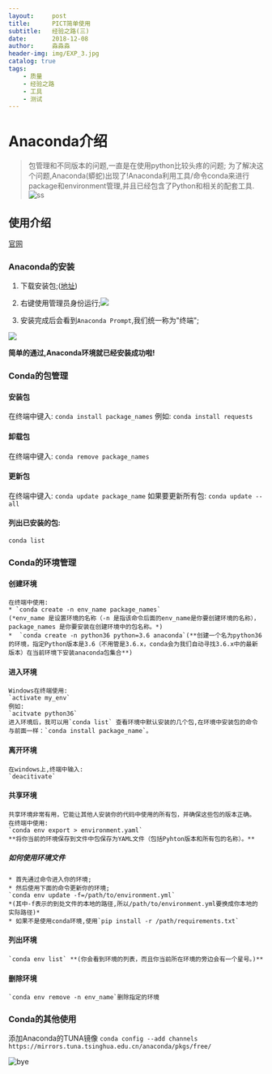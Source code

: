 ```yaml
---
layout:     post                   
title:      PICT简单使用          
subtitle:   经验之路(三)
date:       2018-12-08            
author:     淼淼淼                   
header-img: img/EXP_3.jpg
catalog: true                       
tags:                               
    - 质量
    - 经验之路
    - 工具
    - 测试
---
```


# Anaconda介绍

>包管理和不同版本的问题,一直是在使用python比较头疼的问题;
>为了解决这个问题,Anaconda(蟒蛇)出现了!Anaconda利用工具/命令conda来进行package和environment管理,并且已经包含了Python和相关的配套工具.
> ![ss](https://www.anaconda.com/wp-content/themes/anaconda/images/logo-dark.png)

## 使用介绍

[官网](https://www.anaconda.com/)

### Anaconda的安装

1. 下载安装包;([地址](https://www.anaconda.com/download/#macos))

2. 右键使用管理员身份运行;![](https://ws1.sinaimg.cn/large/635e5891gy1fxzjydkgmpj20yi0m8k2l.jpg)


3. 安装完成后会看到`Anaconda Prompt`,我们统一称为"终端";

![](https://ws1.sinaimg.cn/large/635e5891gy1fxzjyrqdttj20da08cjvo.jpg)
  
  **简单的通过,Anaconda环境就已经安装成功啦!**

### Conda的包管理

#### 安装包

在终端中键入:
`conda install package_names`
例如:
`conda install requests`

#### 卸载包

在终端中键入:
`conda remove package_names`

#### 更新包

在终端中键入:
`conda update package_name`
如果要更新所有包:
`conda update --all`

#### 列出已安装的包:

`conda list`

### Conda的环境管理

#### 创建环境

    在终端中使用:
    * `conda create -n env_name package_names`
    (*env_name 是设置环境的名称（-n 是指该命令后面的env_name是你要创建环境的名称），package_names 是你要安装在创建环境中的包名称。*)
    *  `conda create -n python36 python=3.6 anaconda`(**创建一个名为python36的环境，指定Python版本是3.6（不用管是3.6.x，conda会为我们自动寻找3.6.x中的最新版本）在当前环境下安装anaconda包集合**)

#### 进入环境

    Windows在终端使用:
    `activate my_env`
    例如:
    `acitvate python36`
    进入环境后，我可以用`conda list` 查看环境中默认安装的几个包,在环境中安装包的命令与前面一样：`conda install package_name`。

#### 离开环境

    在windows上,终端中输入:
    `deacitivate`

#### 共享环境

    共享环境非常有用，它能让其他人安装你的代码中使用的所有包，并确保这些包的版本正确。
    在终端中使用:
    `conda env export > environment.yaml`
    **将你当前的环境保存到文件中包保存为YAML文件（包括Pyhton版本和所有包的名称）。**

##### 如何使用环境文件

    * 首先通过命令进入你的环境;
    * 然后使用下面的命令更新你的环境;
    `conda env update -f=/path/to/environment.yml`
    *(其中-f表示的到处文件的本地的路径,所以/path/to/environment.yml要换成你本地的实际路径)*
    * 如果不是使用conda环境,使用`pip install -r /path/requirements.txt`

#### 列出环境

    `conda env list` **(你会看到环境的列表，而且你当前所在环境的旁边会有一个星号。)**

#### 删除环境

    `conda env remove -n env_name`删除指定的环境

### Conda的其他使用

添加Anaconda的TUNA镜像
`conda config --add channels https://mirrors.tuna.tsinghua.edu.cn/anaconda/pkgs/free/`

![bye](https://ws1.sinaimg.cn/large/635e5891gy1fujhsw1ktnj21hc0u0n28.jpg)